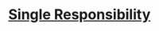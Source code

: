 # [Single Responsibility](https://hackernoon.com/you-dont-understand-the-single-responsibility-principle-abfdd005b137)
